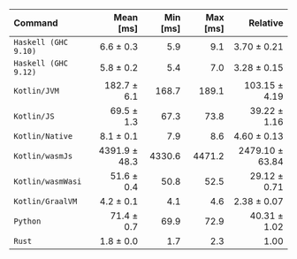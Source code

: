 | Command | Mean [ms] | Min [ms] | Max [ms] | Relative |
|:---|---:|---:|---:|---:|
| `Haskell (GHC 9.10)` | 6.6 ± 0.3 | 5.9 | 9.1 | 3.70 ± 0.21 |
| `Haskell (GHC 9.12)` | 5.8 ± 0.2 | 5.4 | 7.0 | 3.28 ± 0.15 |
| `Kotlin/JVM` | 182.7 ± 6.1 | 168.7 | 189.1 | 103.15 ± 4.19 |
| `Kotlin/JS` | 69.5 ± 1.3 | 67.3 | 73.8 | 39.22 ± 1.16 |
| `Kotlin/Native` | 8.1 ± 0.1 | 7.9 | 8.6 | 4.60 ± 0.13 |
| `Kotlin/wasmJs` | 4391.9 ± 48.3 | 4330.6 | 4471.2 | 2479.10 ± 63.84 |
| `Kotlin/wasmWasi` | 51.6 ± 0.4 | 50.8 | 52.5 | 29.12 ± 0.71 |
| `Kotlin/GraalVM` | 4.2 ± 0.1 | 4.1 | 4.6 | 2.38 ± 0.07 |
| `Python` | 71.4 ± 0.7 | 69.9 | 72.9 | 40.31 ± 1.02 |
| `Rust` | 1.8 ± 0.0 | 1.7 | 2.3 | 1.00 |
